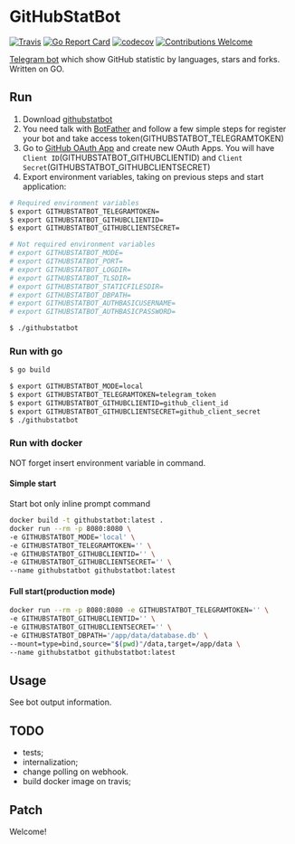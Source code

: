 # GitHubStatBot

[![Travis](https://travis-ci.org/proshik/githubstatbot.svg?branch=master)](https://travis-ci.org/proshik/githubstatbot)
[![Go Report Card](https://goreportcard.com/badge/github.com/proshik/githubstatbot)](https://goreportcard.com/report/github.com/proshik/githubstatbot)
[![codecov](https://codecov.io/gh/proshik/githubstatbot/branch/master/graph/badge.svg)](https://codecov.io/gh/proshik/githubstatbot)
[![Contributions Welcome](https://img.shields.io/badge/contributions-welcome-brightgreen.svg?style=flat)](https://github.com/proshik/githubstatbot/issues)

[Telegram bot](https://t.me/githubstatbot) which show GitHub statistic by languages, stars and forks. Written on GO.

## Run

1. Download [githubstatbot](https://github.com/proshik/githubstatbot/releases)
2. You need talk with [BotFather](https://telegram.me/botfather) and follow a few simple steps for register your bot and take access token(GITHUBSTATBOT_TELEGRAMTOKEN)
3. Go to [GitHub OAuth App](https://github.com/settings/developers) and create new OAuth Apps. You will have `Client ID`(GITHUBSTATBOT_GITHUBCLIENTID) and `Client Secret`(GITHUBSTATBOT_GITHUBCLIENTSECRET)
4. Export environment variables, taking on previous steps and start application:

```bash
# Required environment variables
$ export GITHUBSTATBOT_TELEGRAMTOKEN=
$ export GITHUBSTATBOT_GITHUBCLIENTID=
$ export GITHUBSTATBOT_GITHUBCLIENTSECRET=

# Not required environment variables
# export GITHUBSTATBOT_MODE=
# export GITHUBSTATBOT_PORT=
# export GITHUBSTATBOT_LOGDIR=
# export GITHUBSTATBOT_TLSDIR=
# export GITHUBSTATBOT_STATICFILESDIR=
# export GITHUBSTATBOT_DBPATH=
# export GITHUBSTATBOT_AUTHBASICUSERNAME=
# export GITHUBSTATBOT_AUTHBASICPASSWORD=

$ ./githubstatbot
```  

### Run with go

```bash
$ go build

$ export GITHUBSTATBOT_MODE=local 
$ export GITHUBSTATBOT_TELEGRAMTOKEN=telegram_token
$ export GITHUBSTATBOT_GITHUBCLIENTID=github_client_id
$ export GITHUBSTATBOT_GITHUBCLIENTSECRET=github_client_secret
$ ./githubstatbot
```

### Run with docker

NOT forget insert environment variable in command.

#### Simple start

Start bot only inline prompt command

```bash
docker build -t githubstatbot:latest .
docker run --rm -p 8080:8080 \
-e GITHUBSTATBOT_MODE='local' \
-e GITHUBSTATBOT_TELEGRAMTOKEN='' \
-e GITHUBSTATBOT_GITHUBCLIENTID='' \
-e GITHUBSTATBOT_GITHUBCLIENTSECRET='' \
--name githubstatbot githubstatbot:latest
```

#### Full start(production mode)

```bash
docker run --rm -p 8080:8080 -e GITHUBSTATBOT_TELEGRAMTOKEN='' \
-e GITHUBSTATBOT_GITHUBCLIENTID='' \
-e GITHUBSTATBOT_GITHUBCLIENTSECRET='' \
-e GITHUBSTATBOT_DBPATH='/app/data/database.db' \
--mount=type=bind,source="$(pwd)"/data,target=/app/data \
--name githubstatbot githubstatbot:latest
```

## Usage

See bot output information.

## TODO

- tests;
- internalization;
- change polling on webhook.
- build docker image on travis; 

## Patch 

Welcome!
